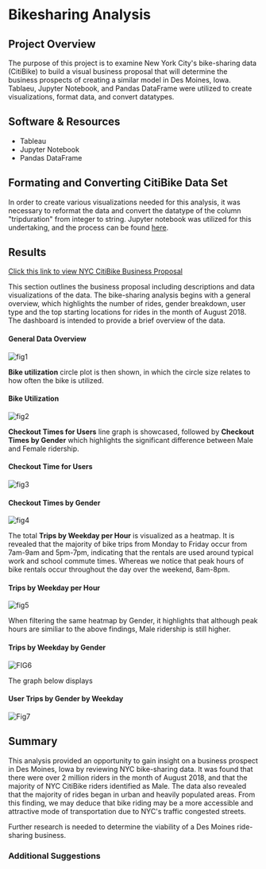 # Bikesharing Analysis

## Project Overview
The purpose of this project is to examine New York City's bike-sharing data (CitiBike) to build a visual business proposal that will determine the business prospects of creating a similar model in Des Moines, Iowa.  Tablaeu, Jupyter Notebook, and Pandas DataFrame were utilized to create visualizations, format data, and convert datatypes.

## Software & Resources
- Tableau
- Jupyter Notebook
- Pandas DataFrame

## Formating and Converting CitiBike Data Set
In order to create various visualizations needed for this analysis, it was necessary to reformat the data and convert the datatype of the column "tripduration" from integer to string.  Jupyter notebook was utilized for this undertaking, and the process can be found [here](https://github.com/retroxsky06/bikesharing/blob/main/NYC_CitiBike_Challenge.ipynb).

## Results 

[Click this link to view NYC CitiBike Business Proposal](https://public.tableau.com/app/profile/vanessa.aczon/viz/BikesharingAnalysis_16326408649250/CitiBikeAnalysis?publish=yes)

This section outlines the business proposal including descriptions and data visualizations of the data. The bike-sharing analysis begins with a general overview, which highlights the number of rides, gender breakdown, user type and the top starting locations for rides in the month of August 2018.  The dashboard is intended to provide a brief overview of the data.

#### General Data Overview
![fig1](https://github.com/retroxsky06/bikesharing/blob/main/Images/Overview.png)

**Bike utilization** circle plot is then shown, in which the circle size relates to how often the bike is utilized. 
#### Bike Utilization
![fig2](https://github.com/retroxsky06/bikesharing/blob/main/Images/Bike%20Utilization.png)

**Checkout Times for Users** line graph is showcased, followed by **Checkout Times by Gender** which highlights the significant difference between Male and Female ridership.
#### Checkout Time for Users
![fig3](https://github.com/retroxsky06/bikesharing/blob/main/Images/Checkout%20Times.png)

#### Checkout Times by Gender
![fig4](https://github.com/retroxsky06/bikesharing/blob/main/Images/Checkout%20by%20Gender.png)

The total **Trips by Weekday per Hour** is visualized as a heatmap. It is revealed that the majority of bike trips from Monday to Friday occur from 7am-9am and 5pm-7pm, indicating that the rentals are used around typical work and school commute times.  Whereas we notice that peak hours of bike rentals occur throughout the day over the weekend, 8am-8pm. 
#### Trips by Weekday per Hour
![fig5](https://github.com/retroxsky06/bikesharing/blob/main/Images/Heatmap.png)

When filtering the same heatmap by Gender, it highlights that although peak hours are similiar to the above findings, Male ridership is still higher.
#### Trips by Weekday by Gender
![FIG6](https://github.com/retroxsky06/bikesharing/blob/main/Images/Trips%20by%20Gender:Hour.png)

The graph below displays   
#### User Trips by Gender by Weekday
![Fig7](https://github.com/retroxsky06/bikesharing/blob/main/Images/Trips%20by%20Gender:Weekday.png)


## Summary
This analysis provided an opportunity to gain insight on a business prospect in Des Moines, Iowa by reviewing NYC bike-sharing data.  It was found that there were over 2 million riders in the month of August 2018, and that the majority of NYC CitiBike riders identified as Male. The data also revealed that the majority of rides began in urban and heavily populated areas. From this finding, we may deduce that bike riding may be a more accessible and attractive mode of transportation due to NYC's traffic congested streets. 

Further research is needed to determine the viability of a Des Moines ride-sharing business.  

### Additional Suggestions




